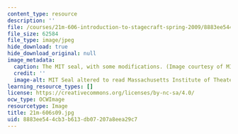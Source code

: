 ```yaml
---
content_type: resource
description: ''
file: /courses/21m-606-introduction-to-stagecraft-spring-2009/8883ee544cb3b613db07207a8eea29c7_21m-606s09.jpg
file_size: 62584
file_type: image/jpeg
hide_download: true
hide_download_original: null
image_metadata:
  caption: The MIT seal, with some modifications. (Image courtesy of MIT Theatre Department.)
  credit: ''
  image-alt: MIT Seal altered to read Massachusetts Institute of Theater.
learning_resource_types: []
license: https://creativecommons.org/licenses/by-nc-sa/4.0/
ocw_type: OCWImage
resourcetype: Image
title: 21m-606s09.jpg
uid: 8883ee54-4cb3-b613-db07-207a8eea29c7
---
```

